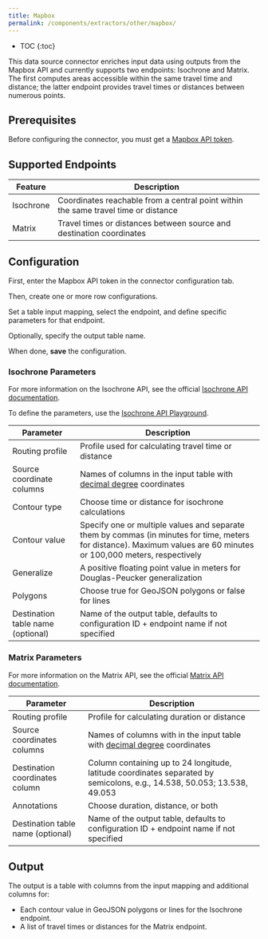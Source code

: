 ```yaml
---
title: Mapbox
permalink: /components/extractors/other/mapbox/
---
```


* TOC
{:toc}

This data source connector enriches input data using outputs from the Mapbox API and currently supports two endpoints: Isochrone and Matrix.
The first computes areas accessible within the same travel time and distance; the latter endpoint provides travel times or distances between numerous points.

## Prerequisites
Before configuring the connector, you must get a [Mapbox API token](https://docs.mapbox.com/help/getting-started/access-tokens/).

## Supported Endpoints

| Feature | Description |
|---|---|
| Isochrone | Coordinates reachable from a central point within the same travel time or distance |
| Matrix | Travel times or distances between source and destination coordinates |

## Configuration
First, enter the Mapbox API token in the connector configuration tab. 

Then, create one or more row configurations.

Set a table input mapping, select the endpoint, and define specific parameters for that endpoint. 

Optionally, specify the output table name.

When done, **save** the configuration.

### Isochrone Parameters
For more information on the Isochrone API, see the official [Isochrone API documentation](https://docs.mapbox.com/api/navigation/isochrone/).

To define the parameters, use the [Isochrone API Playground](https://docs.mapbox.com/playground/isochrone/).

| Parameter | Description |
|---|---|
| Routing profile | Profile used for calculating travel time or distance |
| Source coordinate columns | Names of columns in the input table with [decimal degree](https://en.wikipedia.org/wiki/Decimal_degrees) coordinates |
| Contour type | Choose time or distance for isochrone calculations | 
| Contour value | Specify one or multiple values and separate them by commas (in minutes for time, meters for distance). Maximum values are 60 minutes or 100,000 meters, respectively |
| Generalize | A positive floating point value in meters for Douglas-Peucker generalization |
| Polygons | Choose true for GeoJSON polygons or false for lines |
| Destination table name (optional) | Name of the output table, defaults to configuration ID + endpoint name if not specified |

### Matrix Parameters
For more information on the Matrix API, see the official [Matrix API documentation](https://docs.mapbox.com/api/navigation/matrix/).

| Parameter | Description |
|---|---|
| Routing profile | Profile for calculating duration or distance |
| Source coordinates columns | Names of columns with in the input table with [decimal degree](https://en.wikipedia.org/wiki/Decimal_degrees) coordinates |
| Destination coordinates column | Column containing up to 24 longitude, latitude coordinates separated by semicolons, e.g., 14.538, 50.053; 13.538, 49.053 |
| Annotations | Choose duration, distance, or both |
| Destination table name (optional) | Name of the output table, defaults to configuration ID + endpoint name if not specified | 

## Output
The output is a table with columns from the input mapping and additional columns for:

- Each contour value in GeoJSON polygons or lines for the Isochrone endpoint.
- A list of travel times or distances for the Matrix endpoint.
